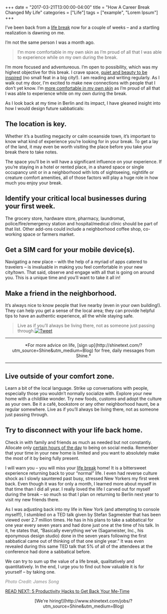 +++
  date = "2017-03-21T13:00:00-04:00"
  title = "How A Career Break Changed My Life"
  categories = ["Life"]
  tags = ["example", "Lorem Ipsum"]
+++



<span class="dropcap">I</span>’ve been back from a [life break](http://advice.shinetext.com/articles/taking-a-life-break-to-get-unstuck/?utm_source=Shine&utm_medium=Blog) now for a couple of weeks – and a startling realization is dawning on me.

I’m not the same person I was a month ago.

> I’m more comfortable in my own skin as I’m proud of all that I was able to experience while on my own during the break.

I’m more focused and adventureous. I’m open to possibility, which was my highest objective for this break. I crave space, [quiet and beauty to be inspired](http://advice.shinetext.com/articles/shine-squad-feature-ninas-4-tips-to-slow-down-and-enjoy-life/?utm_source=Shine&utm_medium=Blog) (no small feat in a big city!). I am reading and writing regularly. As I walk out my door, I’m excited to make new connections with people that I don’t yet know. I’m [more comfortable in my own skin](http://advice.shinetext.com/articles/your-self-consciousness-is-killing-your-creativity/?utm_source=Shine&utm_medium=Blog) as I’m proud of all that I was able to experience while on my own during the break.

As I look back at my time in Berlin and its impact, I have gleaned insight into how I would design future sabbaticals:

## The location is key. 
Whether it’s a bustling megacity or calm oceanside town, it’s important to know what kind of experience you’re looking for in your break. To get a lay of the land, it may even be worth visiting the place before you take your break there to take notes.

The space you’ll be in will have a significant influence on your experience. If you’re staying in a hotel or rented place, in a shared space or single occupancy unit or in a neighborhood with lots of sightseeing, nightlife or creature comfort amenities, all of those factors will play a huge role in how much you enjoy your break.

## Identify your critical local businesses during your first week. 
The grocery store, hardware store, pharmacy, laundromat, police/fire/emergency station and hospital/medical clinic should be part of that list. Other add-ons could include a neighborhood coffee shop, co-working space or farmers market.


## Get a SIM card for your mobile device(s). 
Navigating a new place – with the help of a myriad of apps catered to travelers – is invaluable in making you feel comfortable in your new city/town. That said, observe and engage with all that is going on around you. This is a unique time and you’ll want to take it all in!


## Make a friend in the neighborhood. 
It’s always nice to know people that live nearby (even in your own building!). They can help you get a sense of the local area; they can provide helpful tips to have an authentic experience, all the while staying safe.

> Live as if you’ll always be living there, not as someone just passing through.<a href="http://ctt.ec/7YBea"><img src="//images.contentful.com/awpxl2koull4/6LvAGoJrjOEwQY86uMuS6q/4b6c5fd47467193f78e2dda0ef592d60/Twitter_Logo_Blue.png?h=42" alt="Tweet "></a>


---

<center> *For more advice on life, [sign up](http://shinetext.com/?utm_source=Shine&utm_medium=Blog) for free, daily messages from Shine.* </center>

---



## Live outside of your comfort zone. 
Learn a bit of the local language. Strike up conversations with people, especially those you wouldn’t normally socialize with. Explore your new home with a childlike wonder. Try new foods, customs and adopt the culture as your own. Be it a café, bookstore or any other neighborhood haunt, be a regular somewhere. Live as if you’ll always be living there, not as someone just passing through.

## Try to disconnect with your life back home. 
Check in with family and friends as much as needed but not constantly. Allocate only [certain hours of the day](http://advice.shinetext.com/articles/the-great-possibility-of-an-unstructured-day/?utm_source=Shine&utm_medium=Blog) to being on social media. Remember that your time in your new home is limited and you want to absolutely make the most of it by being fully present.

I will warn you – you will miss your [life break](http://advice.shinetext.com/articles/taking-a-life-break-to-get-unstuck/?utm_source=Shine&utm_medium=Blog) home! It is a bittersweet experience returning back to your “normal” life. I even had reverse culture shock as I slowly sauntered past busy, stressed New Yorkers my first week back. Even though it was for only a month, I learned more about myself in that time than I did all year. I really loved the life I carved out for myself during the break – so much so that I plan on returning to Berlin next year to visit my new friends there.

As I was adjusting back into my life in New York (and attempting to console myself!), I stumbled on a TED talk given by Stefan Sagmeister that has been viewed over 2.7 million times. He has in his plans to take a sabbatical for one year every seven years and had done just one at the time of his talk. In it, he states that, “Basically everything we've (Sagameister, Inc., his eponymous design studio) done in the seven years following the first sabbatical came out of thinking of that one single year.” It was even revealed during this same TED talk that 5% of all of the attendees at the conference had done a sabbatical before.

We can try to sum up the value of a life break, qualitatively and quantitatively. In the end, I urge you to find out how valuable it is for yourself – by taking one.


<font color="#808080">*Photo Credit: James Song*</font>

[READ NEXT: 5 Productivity Hacks to Get Back Your Me-Time](http://advice.shinetext.com/articles/productivity-hacks-to-get-your-me-time-back/?utm_source=Shine&utm_medium=Blog)

<center> [We're hiring!](http://www.shinetext.com/jobs/?utm_source=Shine&utm_medium=Blog) </center> 

<div class="pubexchange_module" id="pubexchange_below_content" data-pubexchange-module-id="2323"></div>

<script>(function(w, d, s, id) {
  w.PUBX=w.PUBX || {pub: "shine_text", discover: false, lazy: true};
  var js, pjs = d.getElementsByTagName(s)[0];
  if (d.getElementById(id)) return;
  js = d.createElement(s); js.id = id; js.async = true;
  js.src = "//main.pubexchange.com/loader.min.js";
  pjs.parentNode.insertBefore(js, pjs);
}(window, document, "script", "pubexchange-jssdk"));</script>
